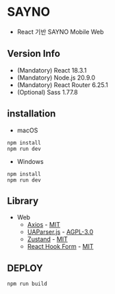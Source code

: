 # SAYNO

* React 기반 SAYNO Mobile Web


## Version Info

* (Mandatory) React 18.3.1
* (Mandatory) Node.js 20.9.0
* (Mandatory) React Router 6.25.1
* (Optional) Sass 1.77.8

## installation
* macOS
```
npm install
npm run dev
```
* Windows
```
npm install
npm run dev
```

## Library

* Web
    * [Axios](https://axios-http.com/) - [MIT](https://github.com/axios/axios-docs/blob/master/LICENSE)
    * [UAParser.js](https://opencollective.com/ua-parser-js/) - [AGPL-3.0](https://github.com/faisalman/ua-parser-js?tab=AGPL-3.0-1-ov-file#readme)
    * [Zustand](https://zustand-demo.pmnd.rs/) - [MIT](https://github.com/pmndrs/zustand?tab=MIT-1-ov-file#readme)
    * [React Hook Form](https://react-hook-form.com/) - [MIT](https://github.com/react-hook-form/react-hook-form?tab=MIT-1-ov-file#readme)

## DEPLOY
```
npm run build
```
